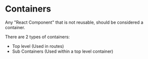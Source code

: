 # Containers

Any "React Component" that is not reusable, should be considered a container.

There are 2 types of containers:

- Top level (Used in routes)
- Sub Containers (Used within a top level container)

